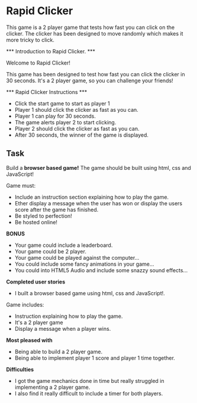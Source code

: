 # Rapid Clicker
This game is a 2 player game that tests how fast you can click on the clicker. The clicker has been designed to move randomly which makes it more tricky to click.

*** Introduction to Rapid Clicker. ***

  Welcome to Rapid Clicker!

  This game has been designed to test how fast you can click the clicker in 30 seconds.
  It's a 2 player game, so you can challenge your friends!

*** Rapid Clicker Instructions ***
  * Click the start game to start as player 1
  * Player 1 should click the clicker as fast as you can.
  * Player 1 can play for 30 seconds.
  * The game alerts player 2 to start clicking.
  * Player 2 should click the clicker as fast as you can.
  * After 30 seconds, the winner of the game is displayed.

## Task

Build a **browser based game!** The game should be built using html, css and JavaScript!

Game must:
* Include an instruction section explaining how to play the game.
* Ether display a message when the user has won or display the users score after the game has finished.
* Be styled to perfection!
* Be hosted online!

**BONUS**

* Your game could include a leaderboard.
* Your game could be 2 player.
* Your game could be played against the computer...
* You could include some fancy animations in your game...
* You could into HTML5 Audio and include some snazzy sound effects...

**Completed user stories**
  * I built a browser based game using html, css and JavaScript!.

Game includes:
  * Instruction explaining how to play the game.
  * It's a 2 player game
  * Display a message when a player wins.

**Most pleased with**
  * Being able to build a 2 player game.
  * Being able to implement player 1 score and player 1 time together.

**Difficulties**
  * I got the game mechanics done in time but really struggled in implementing a 2 player game.
  * I also find it really difficult to include a timer for both players.
